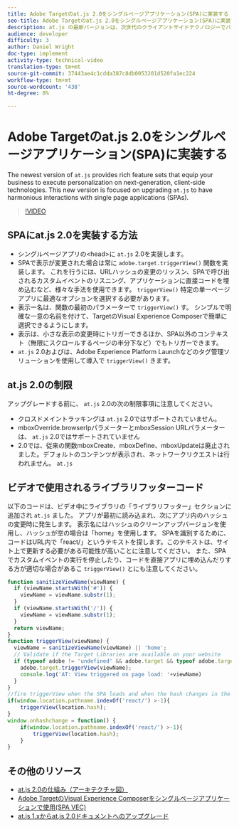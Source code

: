 ```yaml
---
title: Adobe Targetのat.js 2.0をシングルページアプリケーション(SPA)に実装する
seo-title: Adobe Targetのat.js 2.0をシングルページアプリケーション(SPA)に実装する
description: at.js の最新バージョンは、次世代のクライアントサイドテクノロジーでパーソナライゼーションを実行するための機能セットを提供します。この新しいバージョンは、シングルページアプリケーション（SPA）と調和したインタラクションを実現するための at.js のアップグレードに焦点を当てています。
audience: developer
difficulty: 3
author: Daniel Wright
doc-type: implement
activity-type: technical-video
translation-type: tm+mt
source-git-commit: 37443ae4c1cdda387c8db0053201d520fa1ec224
workflow-type: tm+mt
source-wordcount: '438'
ht-degree: 8%

---
```



# Adobe Targetのat.js 2.0をシングルページアプリケーション(SPA)に実装する

The newest version of `at.js` provides rich feature sets that equip your business to execute personalization on next-generation, client-side technologies. This new version is focused on upgrading `at.js` to have harmonious interactions with single page applications (SPAs).

>[!VIDEO](https://video.tv.adobe.com/v/26248?quality=12)

## SPAにat.js 2.0を実装する方法

* シングルページアプリの&lt;head>に `at.js` 2.0を実装します。
* SPAで表示が変更された場合は常に `adobe.target.triggerView()` 関数を実装します。 これを行うには、URLハッシュの変更のリッスン、SPAで呼び出されるカスタムイベントのリスニング、アプリケーションに直接コードを埋め込むなど、様々な手法を使用できます。 `triggerView()` 特定の単一ページアプリに最適なオプションを選択する必要があります。
* 表示ー名は、関数の最初のパラメーターで `triggerView()` す。 シンプルで明確な一意の名前を付けて、TargetのVisual Experience Composerで簡単に選択できるようにします。
* 表示は、小さな表示の変更時にトリガーできるほか、SPA以外のコンテキスト（無限にスクロールするページの半分下など）でもトリガーできます。
* `at.js` 2.0およびは、Adobe Experience Platform Launchなどのタグ管理ソリューションを使用して導入で `triggerView()` きます。

## at.js 2.0の制限

アップグレードする前に、 `at.js` 2.0の次の制限事項に注意してください。

* クロスドメイントラッキングは `at.js` 2.0ではサポートされていません。
* mboxOverride.browserIpパラメーターとmboxSession URLパラメーターは、 `at.js` 2.0ではサポートされていません
* 2.0では、従来の関数mboxCreate、mboxDefine、mboxUpdateは廃止されました。デフォルトのコンテンツが表示され、ネットワークリクエストは行われません。 `at.js`

## ビデオで使用されるライブラリフッターコード

以下のコードは、ビデオ中にライブラリの「ライブラリフッター」セクションに追加され `at.js` ました。 アプリが最初に読み込まれ、次にアプリ内のハッシュの変更時に発生します。 表示名にはハッシュのクリーンアップバージョンを使用し、ハッシュが空の場合は「home」を使用します。 SPAを識別するために、コードはURL内で「react/」というテキストを探します。このテキストは、サイト上で更新する必要がある可能性が高いことに注意してください。 また、SPAでカスタムイベントの実行を停止したり、コードを直接アプリに埋め込んだりする方が適切な場合があるこ `triggerView()` とにも注意してください。

```javascript
function sanitizeViewName(viewName) {
  if (viewName.startsWith('#')) {
    viewName = viewName.substr(1);
  }
  if (viewName.startsWith('/')) {
    viewName = viewName.substr(1);
  }
  return viewName;
}
function triggerView(viewName) {
  viewName = sanitizeViewName(viewName) || 'home';
  // Validate if the Target Libraries are available on your website
  if (typeof adobe != 'undefined' && adobe.target && typeof adobe.target.triggerView === 'function') {
    adobe.target.triggerView(viewName);
    console.log('AT: View triggered on page load: '+viewName)
  }
}
//fire triggerView when the SPA loads and when the hash changes in the SPA
if(window.location.pathname.indexOf('react/') >-1){
    triggerView(location.hash);
}
window.onhashchange = function() {
    if(window.location.pathname.indexOf('react/') >-1){
        triggerView(location.hash);
    }
}
```

## その他のリソース

* [at.js 2.0の仕組み（アーキテクチャ図）](understanding-how-atjs-20-works.md)
* [Adobe TargetのVisual Experience Composerをシングルページアプリケーションで使用(SPA VEC)](../experiences/use-the-visual-experience-composer-for-single-page-applications.md)
* [at.js 1.xからat.js 2.0ドキュメントへのアップグレード](https://docs.adobe.com/content/help/en/target/using/implement-target/client-side/upgrading-from-atjs-1x-to-atjs-20.html)